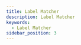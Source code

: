 ```yaml
---
title: Label Matcher
description: Label Matcher
keywords:
  - Label Matcher
sidebar_position: 3
---
```

